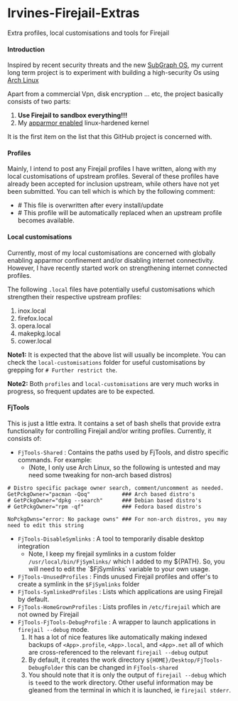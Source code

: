 # Irvines-Firejail-Extras
Extra profiles, local customisations and tools for Firejail

#### Introduction
Inspired by recent security threats and the new [SubGraph OS](https://subgraph.com/), my current long term project is to experiment with building a high-security Os using [Arch Linux](https://www.archlinux.org)

Apart from a commercial Vpn, disk encryption ... etc, the project basically consists of two parts:
1. **Use Firejail to sandbox everything!!!**
1. My [apparmor enabled](https://aur.archlinux.org/pkgbase/linux-hardened-apparmor/) linux-hardened kernel

It is the first item on the list that this GitHub project is concerned with.

#### Profiles
Mainly, I intend to post any Firejail profiles I have written, along with my local customisations of upstream profiles. Several of these profiles have already been accepted for inclusion upstream, while others have not yet been submitted. You can tell which is which by the following comment:
* \# This file is overwritten after every install/update
* \# This profile will be automatically replaced when an upstream profile becomes available.

#### Local customisations
Currently, most of my local customisations are concerned with globally enabling apparmor confinement and/or disabling internet connectivity. However, I have recently started work on strengthening internet connected profiles.

The following `.local` files have potentially useful customisations which strengthen their respective upstream profiles:
1. inox.local
1. firefox.local
1. opera.local
1. makepkg.local
1. cower.local

**Note1:** It is expected that the above list will usually be incomplete. You can check the `local-customisations` folder for useful customisations by grepping for `# Further restrict the`.

**Note2:** Both `profiles` and `local-customisations` are very much works in progress, so frequent updates are to be expected.

#### FjTools
This is just a little extra. It contains a set of bash shells that provide extra functionality for controlling Firejail and/or writing profiles. Currently, it consists of:
* `FjTools-Shared`                  : Contains the paths used by FjTools, and distro specific commands. For example:
  * (Note, I only use Arch Linux, so the following is untested and may need some tweaking for non-arch based distros)
```
# Distro specific package owner search, comment/uncomment as needed.
GetPckgOwner="pacman -Qoq"          ### Arch based distro's
# GetPckgOwner="dpkg --search"      ### Debian based distro's
# GetPckgOwner="rpm -qf"            ### Fedora based distro's

NoPckgOwns="error: No package owns" ### For non-arch distros, you may need to edit this string
```
* `FjTools-DisableSymlinks`         : A tool to temporarily disable desktop integration
  * Note, I keep my firejail symlinks in a custom folder `/usr/local/bin/FjSymlinks/` which I added to my ${PATH}. So, you will need to edit the `$FjSymlinks` variable to your own usage.
* `FjTools-UnusedProfiles`          : Finds unused Firejail profiles and offer's to create a symlink in the `$FjSymlinks` folder
* `FjTools-SymlinkedProfiles`       : Lists which applications are using Firejail by default.
* `FjTools-HomeGrownProfiles`       : Lists profiles in `/etc/firejail` which are not owned by Firejail
* `FjTools-FjTools-DebugProfile`    : A wrapper to launch applications in `firejail --debug` mode.
  1. It has a lot of nice features like automatically making indexed backups of `<App>.profile`, `<App>.local`, and `<App>.net` all of which are cross-referenced to the relevant `firejail --debug` output
  1. By default, it creates the work directory `${HOME}/Desktop/FjTools-DebugFolder` this can be changed in `FjTools-shared`
  1. You should note that it is only the output of `firejail --debug` which is `tee`ed to the work directory. Other useful information may be gleaned from the terminal in which it is launched, ie `firejail stderr`.
